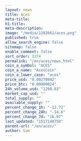 ```yaml
---
layout: news
title: Aces
meta-title: 
h1-title: 
meta-description: 
image: "/media/1382661/aces.png"
published: true
allow_search_engine: false
sitemap: false
enable_comment: false
sort_order: 1374
permalink: "/en/aces/news.html"
coin_a_symbol: "ACES"
coin_a_name: "AcesCoin"
coin_a_lower_case: "aces"
price_usd: "0.00278042"
price_btc: "0.00000024"
24h_volume_usd: "1290.03"
market_cap_usd: ""
total_supply: ""
available_supply: ""
percent_change_1h: "-12.72"
percent_change_24h: "-14.6"
percent_change_7d: "16.97"
last_updated: "1517140750"
parent-url: "/en/aces/"
author: Sam
---
```


